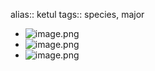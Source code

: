 alias:: ketul
tags:: species, major

- ![image.png](https://peach-geographical-bat-397.mypinata.cloud/ipfs/QmbnxW6n1Dsf3VVBSgvU9fo3aVSgFp4nWaKQbN7u5FuT8a)
- ![image.png](https://peach-geographical-bat-397.mypinata.cloud/ipfs/QmeirZeWkwGGa8HPQfTXfSdKixTrn2pQqJQXojwDwXzNya)
- ![image.png](https://peach-geographical-bat-397.mypinata.cloud/ipfs/QmaCZ4wfgWB8fdkG3vTp58T5eSaAMvTufnNQaxCLEoiAXD)